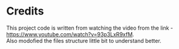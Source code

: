 # Credits

This project code is written from watching the video from the link -https://www.youtube.com/watch?v=93p3LxR9xfM. <br>
Also modofied the files structure little bit to understand better.
